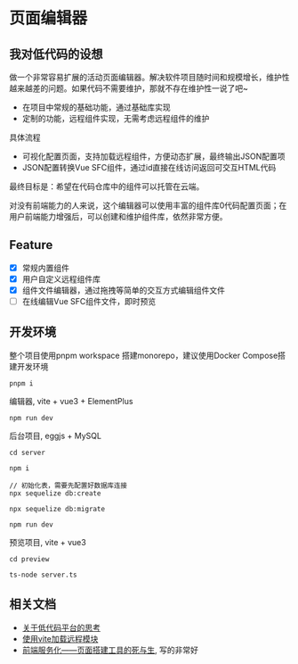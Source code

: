 页面编辑器
===

## 我对低代码的设想

做一个非常容易扩展的活动页面编辑器。解决软件项目随时间和规模增长，维护性越来越差的问题。如果代码不需要维护，那就不存在维护性一说了吧~

* 在项目中常规的基础功能，通过基础库实现
* 定制的功能，远程组件实现，无需考虑远程组件的维护

具体流程

* 可视化配置页面，支持加载远程组件，方便动态扩展，最终输出JSON配置项
* JSON配置转换Vue SFC组件，通过id直接在线访问返回可交互HTML代码

最终目标是：希望在代码仓库中的组件可以托管在云端。

对没有前端能力的人来说，这个编辑器可以使用丰富的组件库0代码配置页面；在用户前端能力增强后，可以创建和维护组件库，依然非常方便。

## Feature

* [x] 常规内置组件
* [x] 用户自定义远程组件库
* [x] 组件文件编辑器，通过拖拽等简单的交互方式编辑组件文件
* [ ] 在线编辑Vue SFC组件文件，即时预览

## 开发环境

整个项目使用pnpm workspace 搭建monorepo，建议使用Docker Compose搭建开发环境

```
pnpm i 
```

编辑器, vite + vue3 + ElementPlus
```
npm run dev
```

后台项目, eggjs + MySQL
```
cd server

npm i
 
// 初始化表，需要先配置好数据库连接
npx sequelize db:create

npx sequelize db:migrate

npm run dev
```

预览项目, vite + vue3
```
cd preview

ts-node server.ts
```

## 相关文档

* [关于低代码平台的思考](https://www.shymean.com/article/关于低代码平台的思考)
* [使用vite加载远程模块](https://www.shymean.com/article/使用vite加载远程模块)
* [前端服务化——页面搭建工具的死与生](https://www.cnblogs.com/sskyy/p/6496287.html), 写的非常好
